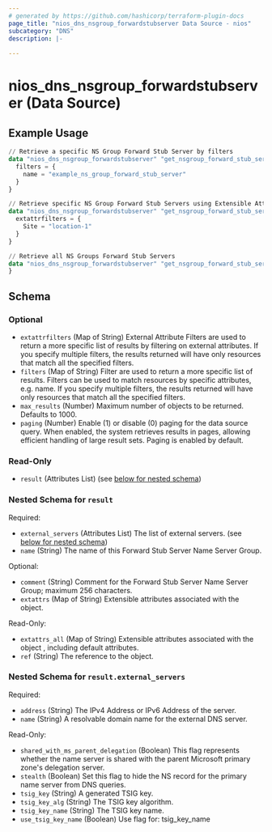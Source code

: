 ```yaml
---
# generated by https://github.com/hashicorp/terraform-plugin-docs
page_title: "nios_dns_nsgroup_forwardstubserver Data Source - nios"
subcategory: "DNS"
description: |-
  
---
```


# nios_dns_nsgroup_forwardstubserver (Data Source)



## Example Usage

```terraform
// Retrieve a specific NS Group Forward Stub Server by filters
data "nios_dns_nsgroup_forwardstubserver" "get_nsgroup_forward_stub_server_using_filters" {
  filters = {
    name = "example_ns_group_forward_stub_server"
  }
}

// Retrieve specific NS Group Forward Stub Servers using Extensible Attributes
data "nios_dns_nsgroup_forwardstubserver" "get_nsgroup_forward_stub_server_using_extensible_attributes" {
  extattrfilters = {
    Site = "location-1"
  }
}

// Retrieve all NS Groups Forward Stub Servers
data "nios_dns_nsgroup_forwardstubserver" "get_nsgroup_forward_stub_server_in_specific_view" {
}
```

<!-- schema generated by tfplugindocs -->
## Schema

### Optional

- `extattrfilters` (Map of String) External Attribute Filters are used to return a more specific list of results by filtering on external attributes. If you specify multiple filters, the results returned will have only resources that match all the specified filters.
- `filters` (Map of String) Filter are used to return a more specific list of results. Filters can be used to match resources by specific attributes, e.g. name. If you specify multiple filters, the results returned will have only resources that match all the specified filters.
- `max_results` (Number) Maximum number of objects to be returned. Defaults to 1000.
- `paging` (Number) Enable (1) or disable (0) paging for the data source query. When enabled, the system retrieves results in pages, allowing efficient handling of large result sets. Paging is enabled by default.

### Read-Only

- `result` (Attributes List) (see [below for nested schema](#nestedatt--result))

<a id="nestedatt--result"></a>
### Nested Schema for `result`

Required:

- `external_servers` (Attributes List) The list of external servers. (see [below for nested schema](#nestedatt--result--external_servers))
- `name` (String) The name of this Forward Stub Server Name Server Group.

Optional:

- `comment` (String) Comment for the Forward Stub Server Name Server Group; maximum 256 characters.
- `extattrs` (Map of String) Extensible attributes associated with the object.

Read-Only:

- `extattrs_all` (Map of String) Extensible attributes associated with the object , including default attributes.
- `ref` (String) The reference to the object.

<a id="nestedatt--result--external_servers"></a>
### Nested Schema for `result.external_servers`

Required:

- `address` (String) The IPv4 Address or IPv6 Address of the server.
- `name` (String) A resolvable domain name for the external DNS server.

Read-Only:

- `shared_with_ms_parent_delegation` (Boolean) This flag represents whether the name server is shared with the parent Microsoft primary zone's delegation server.
- `stealth` (Boolean) Set this flag to hide the NS record for the primary name server from DNS queries.
- `tsig_key` (String) A generated TSIG key.
- `tsig_key_alg` (String) The TSIG key algorithm.
- `tsig_key_name` (String) The TSIG key name.
- `use_tsig_key_name` (Boolean) Use flag for: tsig_key_name
